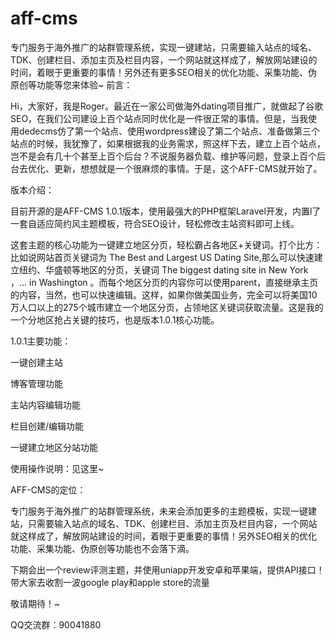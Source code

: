# aff-cms
专门服务于海外推广的站群管理系统，实现一键建站，只需要输入站点的域名、TDK、创建栏目、添加主页及栏目内容，一个网站就这样成了，解放网站建设的时间，着眼于更重要的事情！另外还有更多SEO相关的优化功能、采集功能、伪原创等功能等您来体验~
前言：

Hi，大家好，我是Roger。最近在一家公司做海外dating项目推广，就做起了谷歌SEO，在我们公司建设上百个站点同时优化是一件很正常的事情。但是，当我使用dedecms仿了第一个站点、使用wordpress建设了第二个站点、准备做第三个站点的时候，我犹豫了，如果根据我的业务需求，照这样下去，建立上百个站点，岂不是会有几十个甚至上百个后台？不说服务器负载、维护等问题，登录上百个后台去优化、更新，想想就是一个很麻烦的事情。于是，这个AFF-CMS就开始了。



版本介绍：

目前开源的是AFF-CMS 1.0.1版本，使用最强大的PHP框架Laravel开发，内置l了一套自适应简约风主题模板，符合SEO设计，轻松修改主站资料即可上线。

这套主题的核心功能为一键建立地区分页，轻松霸占各地区+关键词。打个比方：比如说网站首页关键词为 The Best and Largest US Dating Site,那么可以快速建立纽约、华盛顿等地区的分页，关键词 The biggest dating site in New York ，... in Washington 。而每个地区分页的内容你可以使用parent，直接继承主页的内容，当然，也可以快速编辑。这样，如果你做美国业务，完全可以将美国10万人口以上的275个城市建立一个地区分页，占领地区关键词获取流量。这是我的一个分地区抢占关键的技巧，也是版本1.0.1核心功能。



1.0.1主要功能：

一键创建主站

博客管理功能

主站内容编辑功能

栏目创建/编辑功能

一键建立地区分站功能



使用操作说明：见这里~



AFF-CMS的定位：

专门服务于海外推广的站群管理系统，未来会添加更多的主题模板，实现一键建站，只需要输入站点的域名、TDK、创建栏目、添加主页及栏目内容，一个网站就这样成了，解放网站建设的时间，着眼于更重要的事情！另外SEO相关的优化功能、采集功能、伪原创等功能也不会落下滴。

下期会出一个review评测主题，并使用uniapp开发安卓和苹果端，提供API接口！带大家去收割一波google play和apple store的流量

敬请期待！~



QQ交流群：90041880

